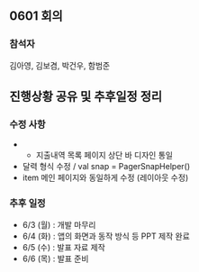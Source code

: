 ## 0601 회의

### 참석자

김아영, 김보겸, 박건우, 함범준

## 진행상황 공유 및 추후일정 정리

### 수정 사항
- - 지출내역 목록 페이지 상단 바 디자인 통일
- 달력 형식 수정 / val snap = PagerSnapHelper()
- item 메인 페이지와 동일하게 수정 (레이아웃 수정)

### 추후 일정

- 6/3 (월) : 개발 마무리
- 6/4 (화) : 앱의 화면과 동작 방식 등 PPT 제작 완료
- 6/5 (수) : 발표 자료 제작
- 6/6 (목) : 발표 준비 
